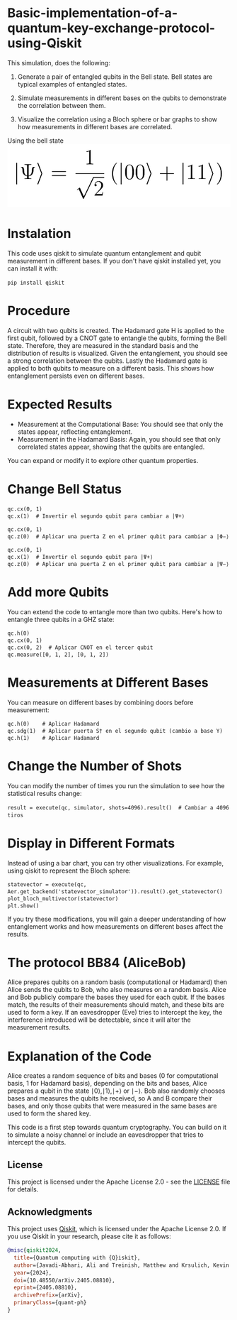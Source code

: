 # Basic-implementation-of-a-quantum-key-exchange-protocol-using-Qiskit

This simulation, does the following:

1) Generate a pair of entangled qubits in the Bell state. Bell states are typical examples of entangled states.

2) Simulate measurements in different bases on the qubits to demonstrate the correlation between them.

3) Visualize the correlation using a Bloch sphere or bar graphs to show how measurements in different bases are correlated.


Using the bell state
![Texto alternativo](https://github.com/BomBe1939/Basic-implementation-of-a-quantum-key-exchange-protocol-using-Qiskit/blob/main/bell-state.PNG)

# Instalation

This code uses qiskit to simulate quantum entanglement and qubit measurement in different bases. If you don't have qiskit installed yet, you can install it with:

```pip install qiskit```

# Procedure

 A circuit with two qubits is created. The Hadamard gate H is applied to the first qubit, followed by a CNOT gate to entangle the qubits, forming the Bell state. Therefore, they are measured in the standard basis and the distribution of results is visualized. Given the entanglement, you should see a strong correlation between the qubits. Lastly the Hadamard gate is applied to both qubits to measure on a different basis. This shows how entanglement persists even on different bases.

# Expected Results

- Measurement at the Computational Base: You should see that only the states appear, reflecting entanglement.
- Measurement in the Hadamard Basis: Again, you should see that only correlated states appear, showing that the qubits are entangled.

You can expand or modify it to explore other quantum properties.

# Change Bell Status

```qc.h(0)
qc.cx(0, 1)
qc.x(1)  # Invertir el segundo qubit para cambiar a |Ψ+⟩
```

```qc.h(0)
qc.cx(0, 1)
qc.z(0)  # Aplicar una puerta Z en el primer qubit para cambiar a |Φ−⟩
```

```qc.h(0)
qc.cx(0, 1)
qc.x(1)  # Invertir el segundo qubit para |Ψ+⟩
qc.z(0)  # Aplicar una puerta Z en el primer qubit para cambiar a |Ψ−⟩
```

# Add more Qubits

You can extend the code to entangle more than two qubits. Here's how to entangle three qubits in a GHZ state:
```qc = QuantumCircuit(3, 3)  # Tres qubits
qc.h(0)
qc.cx(0, 1)
qc.cx(0, 2)  # Aplicar CNOT en el tercer qubit
qc.measure([0, 1, 2], [0, 1, 2])
```

# Measurements at Different Bases

You can measure on different bases by combining doors before measurement:
```qc.sdg(0)  # Aplicar puerta S† en el primer qubit (cambio a base Y)
qc.h(0)    # Aplicar Hadamard
qc.sdg(1)  # Aplicar puerta S† en el segundo qubit (cambio a base Y)
qc.h(1)    # Aplicar Hadamard
```

# Change the Number of Shots
You can modify the number of times you run the simulation to see how the statistical results change: 

```result = execute(qc, simulator, shots=4096).result()  # Cambiar a 4096 tiros```

# Display in Different Formats
Instead of using a bar chart, you can try other visualizations. For example, using qiskit to represent the Bloch sphere:
```from qiskit.visualization import plot_bloch_multivector
statevector = execute(qc, Aer.get_backend('statevector_simulator')).result().get_statevector()
plot_bloch_multivector(statevector)
plt.show()
```
If you try these modifications, you will gain a deeper understanding of how entanglement works and how measurements on different bases affect the results.


# The protocol BB84 (AliceBob)

Alice prepares qubits on a random basis (computational or Hadamard) then Alice sends the qubits to Bob, who also measures on a random basis. Alice and Bob publicly compare the bases they used for each qubit. If the bases match, the results of their measurements should match, and these bits are used to form a key. If an eavesdropper (Eve) tries to intercept the key, the interference introduced will be detectable, since it will alter the measurement results.

# Explanation of the Code

Alice creates a random sequence of bits and bases (0 for computational basis, 1 for Hadamard basis), depending on the bits and bases, Alice prepares a qubit in the state ∣0⟩,∣1⟩,∣+⟩ or 
∣−⟩. Bob also randomly chooses bases and measures the qubits he received, so A and B compare their bases, and only those qubits that were measured in the same bases are used to form the shared key.

This code is a first step towards quantum cryptography. You can build on it to simulate a noisy channel or include an eavesdropper that tries to intercept the qubits.

## License

This project is licensed under the Apache License 2.0 - see the [LICENSE](LICENSE) file for details.

## Acknowledgments

This project uses [Qiskit](https://qiskit.org/), which is licensed under the Apache License 2.0. If you use Qiskit in your research, please cite it as follows:

```bibtex
@misc{qiskit2024,
  title={Quantum computing with {Q}iskit},
  author={Javadi-Abhari, Ali and Treinish, Matthew and Krsulich, Kevin and Wood, Christopher J. and Lishman, Jake and Gacon, Julien and Martiel, Simon and Nation, Paul D. and Bishop, Lev S. and Cross, Andrew W. and Johnson, Blake R. and Gambetta, Jay M.},
  year={2024},
  doi={10.48550/arXiv.2405.08810},
  eprint={2405.08810},
  archivePrefix={arXiv},
  primaryClass={quant-ph}
}





